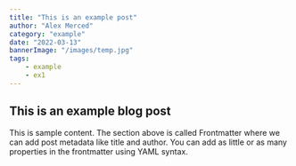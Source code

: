 ```yaml
---
title: "This is an example post"
author: "Alex Merced"
category: "example"
date: "2022-03-13"
bannerImage: "/images/temp.jpg"
tags:
    - example
    - ex1
---
```


## This is an example blog post

This is sample content. The section above is called Frontmatter where we can add post metadata like title and author. You can add as little or as many properties in the frontmatter using YAML syntax.